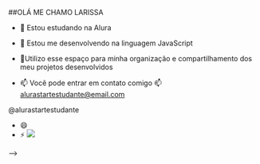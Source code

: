 ##OLÁ ME CHAMO LARISSA

- 🔭 Estou estudando na Alura
- 🌱 Estou me desenvolvendo na linguagem JavaScript
- 💬Utilizo esse espaço para minha organização e compartilhamento dos meu projetos desenvolvidos
 
- 📫 Você pode entrar em contato comigo 📫
alurastartestudante@email.com

@alurastartestudante
- 😄 
- ⚡ ![](![image](https://github.com/raposa2/raposa2/assets/170050894/53f57feb-4fa9-4c1b-b791-4bcd53186172))

-->
